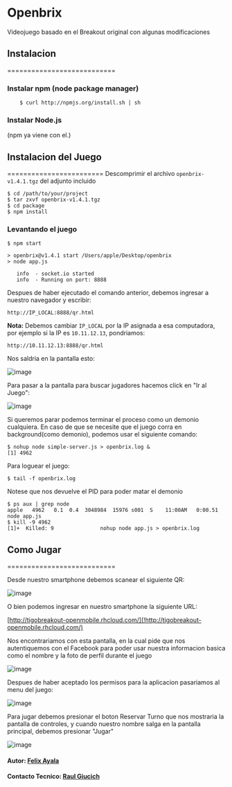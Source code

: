 # Openbrix

Videojuego basado en el Breakout original con algunas modificaciones


## Instalacion
===========================
### Instalar npm (node package manager)

```
	$ curl http://npmjs.org/install.sh | sh  
```

### Instalar Node.js
(npm ya viene con el.)


## Instalacion del Juego
========================
Descomprimir el archivo `openbrix-v1.4.1.tgz` del adjunto incluido

```
$ cd /path/to/your/project
$ tar zxvf openbrix-v1.4.1.tgz
$ cd package
$ npm install
```

### Levantando el juego

```
$ npm start

> openbrix@v1.4.1 start /Users/apple/Desktop/openbrix
> node app.js

   info  - socket.io started
   info  - Running on port: 8888
```

Despues de haber ejecutado el comando anterior, debemos ingresar a nuestro navegador y escribir:

```
http://IP_LOCAL:8888/qr.html
```

**Nota:** Debemos cambiar `IP_LOCAL` por la IP asignada a esa computadora, por ejemplo si la IP es `10.11.12.13`, pondriamos:

```
http://10.11.12.13:8888/qr.html
```

Nos saldria en la pantalla esto:

![image](http://cdn.enmimobi.com/tigobreakout/qr.png)

Para pasar a la pantalla para buscar jugadores hacemos click en "Ir al Juego":

![image](http://cdn.enmimobi.com/tigobreakout/break.png)

Si queremos parar podemos terminar el proceso como un demonio cualquiera. En caso de que se necesite que el juego corra en background(como demonio), podemos usar el siguiente comando:

```
$ nohup node simple-server.js > openbrix.log &
[1] 4962
```

Para loguear el juego:

```
$ tail -f openbrix.log
```

Notese que nos devuelve el PID para poder matar el demonio

```
$ ps aux | grep node
apple	4962   0.1  0.4  3048984  15976 s001  S    11:00AM   0:00.51 node app.js
$ kill -9 4962
[1]+  Killed: 9               nohup node app.js > openbrix.log
```

## Como Jugar
===========================

Desde nuestro smartphone debemos scanear el siguiente QR:

![image](http://cdn.enmimobi.com/tigobreakout/qrcode.gif)

O bien podemos ingresar en nuestro smartphone la siguiente URL:

[http://tigobreakout-openmobile.rhcloud.com/](!http://tigobreakout-openmobile.rhcloud.com/)

Nos encontrariamos con esta pantalla, en la cual pide que nos autentiquemos con el Facebook para poder usar nuestra informacion basica como el nombre y la foto de perfil durante el juego

![image](http://cdn.enmimobi.com/tigobreakout/game_connect.png?v2)

Despues de haber aceptado los permisos para la aplicacion pasariamos al menu del juego:


![image](http://cdn.enmimobi.com/tigobreakout/game_menu.png)

Para jugar debemos presionar el boton Reservar Turno que nos mostraria la pantalla de controles, y cuando nuestro nombre salga en la pantalla principal, debemos presionar "Jugar"

![image](http://cdn.enmimobi.com/tigobreakout/game_controls.png)


#### Autor: [Felix Ayala][0]

#### Contacto Tecnico: [Raul Giucich][1]

[0]: mailto:gnu@opentech.com.py
[1]: mailto:rgiucich@opentech.com.py